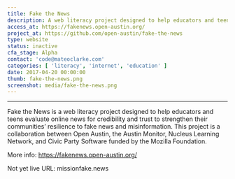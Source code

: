 ```yaml
---
title: Fake the News
description: A web literacy project designed to help educators and teens evaluate online news for credibility and trust
access_at: https://fakenews.open-austin.org/
project_at: https://github.com/open-austin/fake-the-news
type: website
status: inactive
cfa_stage: Alpha
contact: 'code@mateoclarke.com'
categories: [ 'literacy', 'internet', 'education' ]
date: 2017-04-20 00:00:00
thumb: fake-the-news.png
screenshot: media/fake-the-news.png
---
```


*****************

Fake the News is a web literacy project designed to help educators and teens evaluate online news for credibility and trust to strengthen their communities’ resilience to fake news and misinformation. This project is a collaboration between Open Austin, the Austin Monitor, Nucleus Learning Network, and Civic Party Software funded by the Mozilla Foundation.

More info: https://fakenews.open-austin.org/

Not yet live URL: missionfake.news
